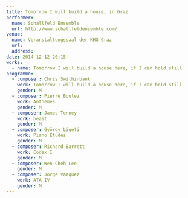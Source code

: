 ```yaml
---
title: Tomorrow I will build a house… in Graz
performer:
  name: Schallfeld Ensemble
  url: http://www.schallfeldensemble.com/
venue:
  name: Veranstaltungssaal der KHG Graz
  url:
  address:
date: 2014-12-12 20:15
works:
  - name: Tomorrow I will build a house here, if I can hold still
programme:
  - composer: Chris Swithinbank
    work: Tomorrow I will build a house here, if I can hold still
    gender: M
  - composer: Pierre Boulez
    work: Anthèmes
    gender: M
  - composer: James Tenney
    work: beast
    gender: M
  - composer: György Ligeti
    work: Piano Études
    gender: M
  - composer: Richard Barrett
    work: Codex I
    gender: M
  - composer: Wen-Cheh Lee
    gender: M
  - composer: Jorge Vázquez
    work: ATA IV
    gender: M
---
```

